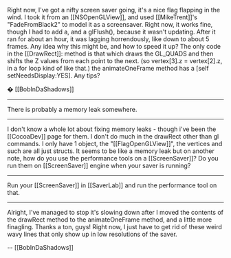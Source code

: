 Right now, I've got a nifty screen saver going, it's a nice flag flapping in the wind. I took it from an [[NSOpenGLView]], and used [[MikeTrent]]'s "FadeFromBlack2" to model it as a screensaver. Right now, it works fine, though I had to add a, and a glFlush(), because it wasn't updating. After it ran for about an hour, it was lagging horrendously, like down to about 5 frames. Any idea why this might be, and how to speed it up? The only code in the [[DrawRect]]: method is that which draws the GL_QUADS and then shifts the Z values from each point to the next. (so vertex[3].z = vertex[2].z, in a for loop kind of like that.) the animateOneFrame method has a [self setNeedsDisplay:YES]. Any tips?

� [[BobInDaShadows]]

----

There is probably a memory leak somewhere.

----

I don't know a whole lot about fixing memory leaks -  though i've been the [[CocoaDev]] page for them. I don't do much in the drawRect other than gl commands. I only have 1 object, the "[[FlagOpenGLView]]", the vertices and such are all just structs. It seems to be like a memory leak but on another note, how do you use the performance tools on a [[ScreenSaver]]? Do you run them on [[ScreenSaver]] engine when your saver is running?

----

Run your [[ScreenSaver]] in [[SaverLab]] and run the performance tool on that.

----

Alright, I've managed to stop it's slowing down after I moved the contents of the drawRect method to the animateOneFrame method, and a little more finagling. Thanks a ton, guys! Right now, I just have to get rid of these weird wavy lines that only show up in low resolutions of the saver.

-- [[BobInDaShadows]]